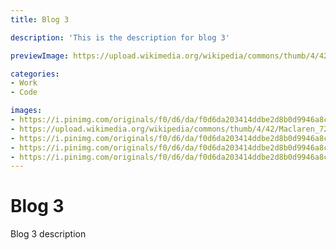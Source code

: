 ```yaml
---
title: Blog 3

description: 'This is the description for blog 3'

previewImage: https://upload.wikimedia.org/wikipedia/commons/thumb/4/42/Maclaren_720S_PA280972-PSD.jpg/1200px-Maclaren_720S_PA280972-PSD.jpg

categories:
- Work
- Code

images:
- https://i.pinimg.com/originals/f0/d6/da/f0d6da203414ddbe2d8b0d9946a8c76a.jpg
- https://upload.wikimedia.org/wikipedia/commons/thumb/4/42/Maclaren_720S_PA280972-PSD.jpg/1200px-Maclaren_720S_PA280972-PSD.jpg
- https://i.pinimg.com/originals/f0/d6/da/f0d6da203414ddbe2d8b0d9946a8c76a.jpg
- https://i.pinimg.com/originals/f0/d6/da/f0d6da203414ddbe2d8b0d9946a8c76a.jpg
- https://i.pinimg.com/originals/f0/d6/da/f0d6da203414ddbe2d8b0d9946a8c76a.jpg
---
```


# Blog 3
Blog 3 description


